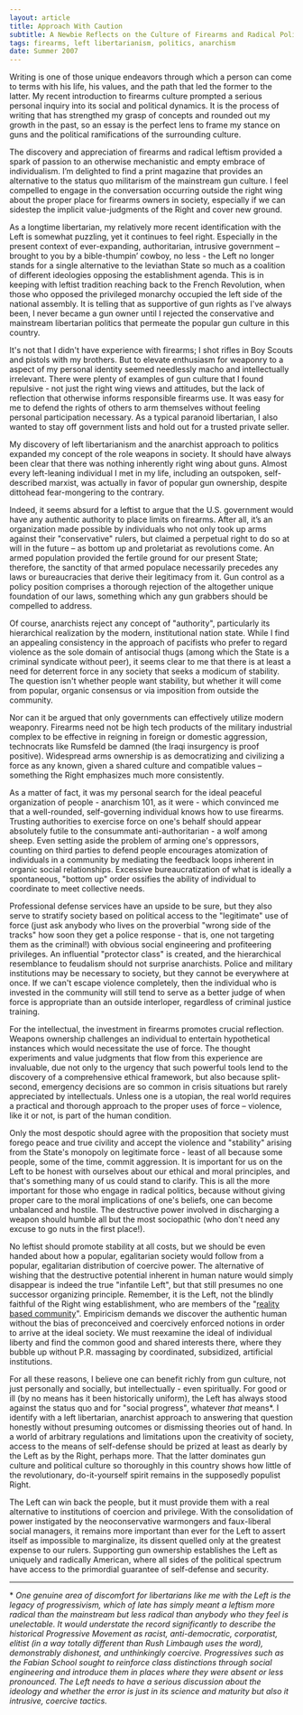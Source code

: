 ```yaml
---
layout: article
title: Approach With Caution
subtitle: A Newbie Reflects on the Culture of Firearms and Radical Politic
tags: firearms, left libertarianism, politics, anarchism
date: Summer 2007
---
```

Writing is one of those unique endeavors through which a person can come to terms with his life, his values, and the path that led the former to the latter.  My recent introduction to firearms culture prompted a serious personal inquiry into its social and political dynamics.  It is the process of writing that has strengthed my grasp of concepts and rounded out my growth in the past, so an essay is the perfect lens to frame my stance on guns and the political ramifications of the surrounding culture.

The discovery and appreciation of firearms and radical leftism provided a spark of passion to an otherwise mechanistic and empty embrace of individualism.  I’m delighted to find a print magazine that provides an alternative to the status quo militarism of the mainstream gun culture.  I feel compelled to engage in the conversation occurring outside the right wing about the proper place for firearms owners in society, especially if we can sidestep the implicit value-judgments of the Right and cover new ground.

As a longtime libertarian, my relatively more recent identification with the Left is somewhat puzzling, yet it continues to feel right.  Especially in the present context of ever-expanding, authoritarian, intrusive government – brought to you by a bible-thumpin’ cowboy, no less - the Left no longer stands for a single alternative to the leviathan State so much as a coalition of different ideologies opposing the establishment agenda.  This is in keeping with leftist tradition reaching back to the French Revolution, when those who opposed the privileged monarchy occupied the left side of the national assembly.  It is telling that as supportive of gun rights as I've always been, I never became a gun owner until I rejected the conservative and mainstream libertarian politics that permeate the popular gun culture in this country.

It's not that I didn't have experience with firearms; I shot rifles in Boy Scouts and pistols with my brothers.  But to elevate enthusiasm for weaponry to a aspect of my personal identity seemed needlessly macho and intellectually irrelevant.  There were plenty of examples of gun culture that I found repulsive - not just the right wing views and attitudes, but the lack of reflection that otherwise informs responsible firearms use.  It was easy for me to defend the rights of others to arm themselves without feeling personal participation necessary.  As a typical paranoid libertarian, I also wanted to stay off government lists and hold out for a trusted private seller.

My discovery of left libertarianism and the anarchist approach to politics expanded my concept of the role weapons in society.  It should have always been clear that there was nothing inherently right wing about guns.  Almost every left-leaning individual I met in my life, including an outspoken, self-described marxist, was actually in favor of popular gun ownership, despite dittohead fear-mongering to the contrary.  

Indeed, it seems absurd for a leftist to argue that the U.S. government would have any authentic authority to place limits on firearms.  After all, it’s an organization made possible by individuals who not only took up arms against their "conservative" rulers, but claimed a perpetual right to do so at will in the future – as bottom up and proletariat as revolutions come.  An armed population provided the fertile ground for our present State; therefore, the sanctity of that armed populace necessarily precedes any laws or bureaucracies that derive their legitimacy from it.  Gun control as a policy position comprises a thorough rejection of the altogether unique foundation of our laws, something which any gun grabbers should be compelled to address.

Of course, anarchists reject any concept of "authority", particularly its hierarchical realization by the modern, institutional nation state.  While I find an appealing consistency in the approach of pacifists who prefer to regard violence as the sole domain of antisocial thugs (among which the State is a criminal syndicate without peer), it seems clear to me that there is at least a need for deterrent force in any society that seeks a modicum of stability.  The question isn't whether people want stability, but whether it will come from popular, organic consensus or via imposition from outside the community.  

Nor can it be argued that only governments can effectively utilize modern weaponry.  Firearms need not be high tech products of the military industrial complex to be effective in reigning in foreign or domestic aggression, technocrats like Rumsfeld be damned (the Iraqi insurgency is proof positive).  Widespread arms ownership is as democratizing and civilizing a force as any known, given a shared culture and compatible values – something the Right emphasizes much more consistently.  

As a matter of fact, it was my personal search for the ideal peaceful organization of people - anarchism 101, as it were - which convinced me that a well-rounded, self-governing individual knows how to use firearms.  Trusting authorities to exercise force on one's behalf should appear absolutely futile to the consummate anti-authoritarian - a wolf among sheep.  Even setting aside the problem of arming one's oppressors, counting on third parties to defend people encourages atomization of individuals in a community by mediating the feedback loops inherent in organic social relationships. Excessive bureaucratization of what is ideally a spontaneous, "bottom up" order ossifies the ability of individual to coordinate to meet collective needs.

Professional defense services have an upside to be sure, but they also serve to stratify society based on political access to the "legitimate" use of force (just ask anybody who lives on the proverbial "wrong side of the tracks" how soon they get a police response - that is, one not targeting them as the criminal!) with obvious social engineering and profiteering privileges.  An influential "protector class" is created, and the hierarchical resemblance to feudalism should not surprise anarchists.  Police and military institutions may be necessary to society, but they cannot be everywhere at once.  If we can't escape violence completely, then the individual who is invested in the community will still tend to serve as a better judge of when force is appropriate than an outside interloper, regardless of criminal justice training. 

For the intellectual, the investment in firearms promotes crucial reflection.  Weapons ownership challenges an individual to entertain hypothetical instances which would necessitate the use of force.  The thought experiments and value judgments that flow from this experience are invaluable, due not only to the urgency that such powerful tools lend to the discovery of a comprehensive ethical framework, but also because split-second, emergency decisions are so common in crisis situations but rarely appreciated by intellectuals.  Unless one is a utopian, the real world requires a practical and thorough approach to the proper uses of force – violence, like it or not, is part of the human condition.  

Only the most despotic should agree with the proposition that society must forego peace and true civility and accept the violence and "stability" arising from the State's monopoly on legitimate force - least of all because some people, some of the time, commit aggression.  It is important for us on the Left to be honest with ourselves about our ethical and moral principles, and that's something many of us could stand to clarify.  This is all the more important for those who engage in radical politics, because without giving proper care to the moral implications of one's beliefs, one can become unbalanced and hostile.  The destructive power involved in discharging a weapon should humble all but the most sociopathic (who don't need any excuse to go nuts in the first place!).  

No leftist should promote stability at all costs, but we should be even handed about how a popular, egalitarian society would follow from a popular, egalitarian distribution of coercive power.  The alternative of wishing that the destructive potential inherent in human nature would simply disappear is indeed the true "infantile Left", but that still presumes no one successor organizing principle. Remember, it is the Left, not the blindly faithful of the Right wing establishment, who are members of the "[reality based community](http://www.nytimes.com/2004/10/17/magazine/17BUSH.html?_r=1&ex=1255665600&en=890a96189e162076&ei=5090&partner=rssuserland)".   Empiricism demands we discover the authentic human without the bias of preconceived and coercively enforced notions in order to arrive at the ideal society.  We must reexamine the ideal of individual liberty and find the common good and shared interests there, where they bubble up without P.R. massaging by coordinated, subsidized, artificial institutions.

For all these reasons, I believe one can benefit richly from gun culture, not just personally and socially, but intellectually - even spiritually.  For good or ill (by no means has it been historically uniform), the Left has always stood against the status quo and for "social progress", whatever _that_ means*.  I identify with a left libertarian, anarchist approach to answering that question honestly without presuming outcomes or dismissing theories out of hand.  In a world of arbitrary regulations and limitations upon the creativity of society, access to the means of self-defense should be prized at least as dearly by the Left as by the Right, perhaps more.  That the latter dominates gun culture and political culture so thoroughly in this country shows how little of the revolutionary, do-it-yourself spirit remains in the supposedly populist Right.

The Left can win back the people, but it must provide them with a real alternative to institutions of coercion and privilege.  With the consolidation of power instigated by the neoconservative warmongers and faux-liberal social managers, it remains more important than ever for the Left to assert itself as impossible to marginalize, its dissent quelled only at the greatest expense to our rulers.  Supporting gun ownership establishes the Left as uniquely and radically American, where all sides of the political spectrum have access to the primordial guarantee of self-defense and security.

***

\* _One genuine area of discomfort for libertarians like me with the Left is the legacy of progressivism, which of late has simply meant a leftism more radical than the mainstream but less radical than anybody who they feel is unelectable.  It would understate the record significantly to describe the historical Progressive Movement as racist, anti-democratic, corporatist, elitist (in a way totally different than Rush Limbaugh uses the word), demonstrably dishonest, and unthinkingly coercive.  Progressives such as the Fabian School sought to reinforce class distinctions through social engineering and introduce them in places where they were absent or less pronounced.  The Left needs to have a serious discussion about the ideology and whether the error is just in its science and maturity but also it intrusive, coercive tactics._